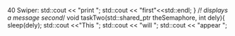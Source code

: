 40   Swiper: 
   std::cout << "print ";
   std::cout << "first"<<std::endl;
 }
 /*! displays a message second*/
 void taskTwo(std::shared_ptr<Semaphore> theSemaphore, int dely){
     sleep(dely);
   std::cout <<"This ";
   std::cout << "will ";
   std::cout << "appear ";
